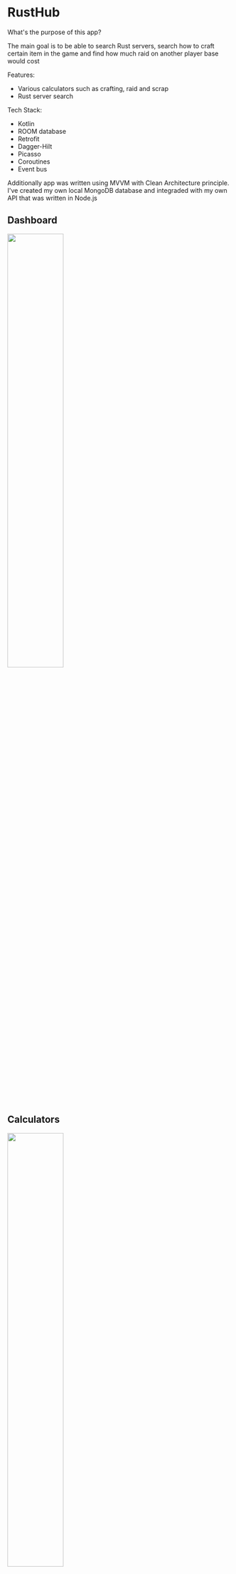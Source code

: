 # RustHub

What's the purpose of this app? 

The main goal is to be able to search Rust servers, search how to craft certain item in the game and find how much raid on another player base would cost

Features:
- Various calculators such as crafting, raid and scrap
- Rust server search


Tech Stack: 
* Kotlin
* ROOM database
* Retrofit 
* Dagger-Hilt
* Picasso
* Coroutines
* Event bus

Additionally app was written using MVVM with Clean Architecture principle. I've created my own local MongoDB database and integraded with my own API that was written in Node.js

## Dashboard

<img src="https://user-images.githubusercontent.com/51329471/232299929-c133005f-3734-4763-89ac-2b350bc9f6f3.png" width="50%" height="50%" />

## Calculators

<img src="https://user-images.githubusercontent.com/51329471/232300338-4f2129fe-4cf9-4fbf-976b-68f208961f25.png" width="50%" height="50%" />


## Crafting calculator

<img src="https://user-images.githubusercontent.com/51329471/232300447-97ea227d-4410-4bb7-97b7-eb711b9f2319.png" width="50%" height="50%" />
<img src="https://user-images.githubusercontent.com/51329471/232300597-5d3bc766-c44b-4180-97ec-01e68fa542e1.png" width="50%" height="50%" />
<img src="https://user-images.githubusercontent.com/51329471/232300630-0e771a66-ca09-4e02-aaa5-004da347507d.png" width="50%" height="50%" />
<img src="https://user-images.githubusercontent.com/51329471/232300779-8797131b-6a88-486e-8d49-deb4d141bec0.png" width="50%" height="50%" />

## Scrap calculator
<img src="https://user-images.githubusercontent.com/51329471/232300974-cc080720-a114-4984-ac4f-1cc97b0a8785.png" width="50%" height="50%" />
<img src="https://user-images.githubusercontent.com/51329471/232301063-acb09cb5-9bf1-458b-b030-c460c40acbcd.png" width="50%" height="50%" />

## Servers search

<img src="https://user-images.githubusercontent.com/51329471/232301262-a1a38053-8756-4763-ac4e-f102ad4236d8.png" width="50%" height="50%" />
<img src="https://user-images.githubusercontent.com/51329471/232301338-ff7cdb83-4a98-40fd-b6c9-259c8cc31f23.png" width="50%" height="50%" />
